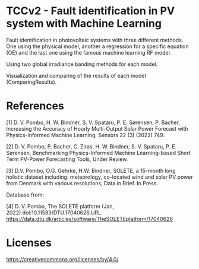 # TCCv2 - Fault identification in PV system with Machine Learning

Fault identification in photovoltaic systems with three different methods. One using the physical model, another a regression for a specific equation (OE) and the last one using the famous machine learning RF model.

Using two global irradiance banding methods for each model.

Visualization and comparing of the results of each model (ComparingResults).

# References

[1] D. V. Pombo, H. W. Bindner, S. V. Spataru, P. E. Sørensen, P. Bacher, Increasing the Accuracy of Hourly Multi-Output Solar Power Forecast with Physics-Informed Machine Learning, Sensors 22 (3) (2022) 749.

[2]  D. V. Pombo, P. Bacher, C. Ziras, H. W. Bindner, S. V. Spataru, P. E. Sørensen, Benchmarking Physics-Informed Machine Learning-based Short Term PV-Power Forecasting Tools, Under Review.

[3] D.V. Pombo, O.G. Gehrke, H.W. Bindner, SOLETE, a 15-month long holistic dataset including:  meteorology, co-located wind and solar PV power from Denmark with various resolutions, Data in Brief. In Press.

Database from:

[4] D. V. Pombo, The SOLETE platform (Jan, 2022).doi:10.11583/DTU.17040626.URL https://data.dtu.dk/articles/software/TheSOLETEplatform/17040626

# Licenses

https://creativecommons.org/licenses/by/4.0/
